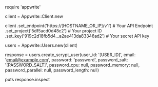 require 'appwrite'

client = Appwrite::Client.new

client
    .set_endpoint('https://[HOSTNAME_OR_IP]/v1') # Your API Endpoint
    .set_project('5df5acd0d48c2') # Your project ID
    .set_key('919c2d18fb5d4...a2ae413da83346ad2') # Your secret API key

users = Appwrite::Users.new(client)

response = users.create_scrypt_user(user_id: '[USER_ID]', email: 'email@example.com', password: 'password', password_salt: '[PASSWORD_SALT]', password_cpu: null, password_memory: null, password_parallel: null, password_length: null)

puts response.inspect